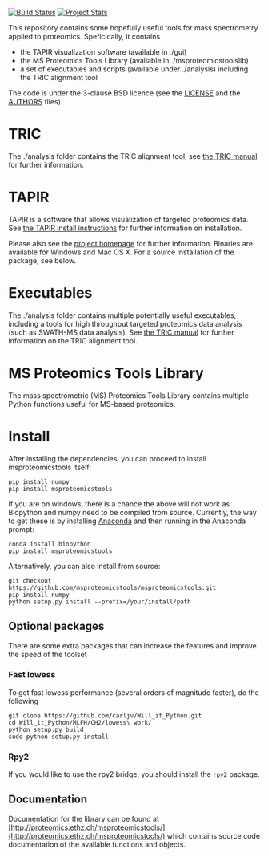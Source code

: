 [![Build Status](https://travis-ci.org/msproteomicstools/msproteomicstools.svg?branch=master)](https://travis-ci.org/msproteomicstools/msproteomicstools) [![Project Stats](https://www.openhub.net/p/msproteomicstools/widgets/project_thin_badge.gif)](https://www.openhub.net/p/msproteomicstools)

This repository contains some hopefully useful tools for mass spectrometry
applied to proteomics. Speficically, it contains 

- the TAPIR visualization software (available in ./gui)
- the MS Proteomics Tools Library (available in ./msproteomicstoolslib)
- a set of executables and scripts (available under ./analysis) including the TRIC alignment tool

The code is under the 3-clause BSD licence (see the [LICENSE](LICENSE)
and the [AUTHORS](AUTHORS.txt)  files).

# TRIC

The ./analysis folder contains the TRIC alignment tool, see [the TRIC
manual](TRIC-README.md) for further information.

# TAPIR 

TAPIR is a software that allows visualization of targeted proteomics data. See
[the TAPIR install instructions](INSTALL-TAPIR.md) for further information on
installation.

Please also see the [project homepage](http://proteomics.ethz.ch/tapir/)
for further information.  Binaries are available for Windows and Mac OS X. For
a source installation of the package, see below.

# Executables

The ./analysis folder contains multiple potentially useful executables,
including a tools for high throughput targeted proteomics data analysis (such
as SWATH-MS data analysis). See [the TRIC manual](TRIC-README.md) for further
information on the TRIC alignment tool.

# MS Proteomics Tools Library 

The mass spectrometric (MS) Proteomics Tools Library contains multiple Python
functions useful for MS-based proteomics.

# Install

After installing the dependencies, you can proceed to install msproteomicstools itself:

    pip install numpy
    pip install msproteomicstools

If you are on windows, there is a chance the above will not work as Biopython
and numpy need to be compiled from source. Currently, the way to get these is
by installing [Anaconda](https://www.continuum.io/downloads) and then running
in the Anaconda prompt:

    conda install biopython
    pip install msproteomicstools

Alternatively, you can also install from source:

    git checkout https://github.com/msproteomicstools/msproteomicstools.git
    pip install numpy
    python setup.py install --prefix=/your/install/path 


## Optional packages 

There are some extra packages that can increase the features and improve the speed of the toolset

### Fast lowess

To get fast lowess performance (several orders of magnitude faster), do the
following

    git clone https://github.com/carljv/Will_it_Python.git
    cd Will_it_Python/MLFH/CH2/lowess\ work/
    python setup.py build
    sudo python setup.py install

### Rpy2

If you would like to use the rpy2 bridge, you should install the `rpy2` package.

## Documentation

Documentation for the library can be found at
[http://proteomics.ethz.ch/msproteomicstools/](http://proteomics.ethz.ch/msproteomicstools/) 
which contains source code documentation of the available functions and
objects.

